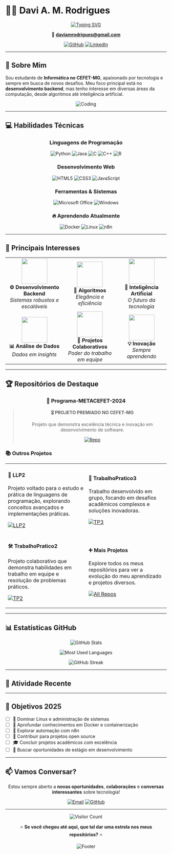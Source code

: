 # 👨‍💻 Davi A. M. Rodrigues

<div align="center">
  
  [![Typing SVG](https://readme-typing-svg.herokuapp.com?font=Fira+Code&pause=1000&color=667EEA&center=true&vCenter=true&width=435&lines=Estudante+de+Inform%C3%A1tica;CEFET-MG;Desenvolvedor+Backend;Entusiasta+de+IA)](https://git.io/typing-svg)
  
  📧 **daviamrodrigues@gmail.com**
  
  [![GitHub](https://img.shields.io/badge/GitHub-181717?style=for-the-badge&logo=github&logoColor=white)](https://github.com/DaviAMRodrigues)
  [![LinkedIn](https://img.shields.io/badge/LinkedIn-0A66C2?style=for-the-badge&logo=linkedin&logoColor=white)](https://www.linkedin.com/in/daviamrodrigues)
  
</div>

---

## 🎯 **Sobre Mim**

Sou estudante de **Informática no CEFET-MG**, apaixonado por tecnologia e sempre em busca de novos desafios. Meu foco principal está no **desenvolvimento backend**, mas tenho interesse em diversas áreas da computação, desde algoritmos até inteligência artificial.

<div align="center">
  
  ![Coding](https://media.giphy.com/media/qgQUggAC3Pfv687qPC/giphy.gif)
  
</div>

---

## 💻 **Habilidades Técnicas**

<div align="center">

### **Linguagens de Programação**
![Python](https://img.shields.io/badge/Python-3776AB?style=for-the-badge&logo=python&logoColor=white)
![Java](https://img.shields.io/badge/Java-ED8B00?style=for-the-badge&logo=java&logoColor=white)
![C](https://img.shields.io/badge/C-A8B9CC?style=for-the-badge&logo=c&logoColor=black)
![C++](https://img.shields.io/badge/C++-00599C?style=for-the-badge&logo=cplusplus&logoColor=white)
![R](https://img.shields.io/badge/R-276DC3?style=for-the-badge&logo=r&logoColor=white)

### **Desenvolvimento Web**
![HTML5](https://img.shields.io/badge/HTML5-E34F26?style=for-the-badge&logo=html5&logoColor=white)
![CSS3](https://img.shields.io/badge/CSS3-1572B6?style=for-the-badge&logo=css3&logoColor=white)
![JavaScript](https://img.shields.io/badge/JavaScript-F7DF1E?style=for-the-badge&logo=javascript&logoColor=black)

### **Ferramentas & Sistemas**
![Microsoft Office](https://img.shields.io/badge/Microsoft_Office-D83B01?style=for-the-badge&logo=microsoft-office&logoColor=white)
![Windows](https://img.shields.io/badge/Windows-0078D6?style=for-the-badge&logo=windows&logoColor=white)

### **🔥 Aprendendo Atualmente**
![Docker](https://img.shields.io/badge/Docker-2496ED?style=for-the-badge&logo=docker&logoColor=white)
![Linux](https://img.shields.io/badge/Linux-FCC624?style=for-the-badge&logo=linux&logoColor=black)
![n8n](https://img.shields.io/badge/n8n-EA4B71?style=for-the-badge&logo=n8n&logoColor=white)

</div>

---

## 🚀 **Principais Interesses**

<table align="center">
<tr>
<td align="center" width="200px">
<img src="https://media0.giphy.com/media/GghGKaZ8JeHJx0apQC/giphy.gif" width="80px"/><br>
<b>⚙️ Desenvolvimento Backend</b><br>
<em>Sistemas robustos e escaláveis</em>
</td>
<td align="center" width="200px">
<img src="https://media.giphy.com/media/3oKIPnAiaMCws8nOsE/giphy.gif" width="80px"/><br>
<b>🧮 Algoritmos</b><br>
<em>Elegância e eficiência</em>
</td>
<td align="center" width="200px">
<img src="https://media3.giphy.com/media/ABVK96HgZvWI9SBbXr/giphy.gif" width="80px"/><br>
<b>🤖 Inteligência Artificial</b><br>
<em>O futuro da tecnologia</em>
</td>
</tr>
<tr>
<td align="center" width="200px">
<img src="https://media.giphy.com/media/5n2fV5Vg58Z3Tgg6oy/giphy.gif" width="80px"/><br>
<b>📊 Análise de Dados</b><br>
<em>Dados em insights</em>
</td>
<td align="center" width="200px">
<img src="https://media.giphy.com/media/du3J3cXyzhj75IOgvA/giphy.gif" width="80px"/><br>
<b>🤝 Projetos Colaborativos</b><br>
<em>Poder do trabalho em equipe</em>
</td>
<td align="center" width="200px">
<img src="https://media.giphy.com/media/L1R1tvI9svkIWwpVYr/giphy.gif" width="80px"/><br>
<b>💡 Inovação</b><br>
<em>Sempre aprendendo</em>
</td>
</tr>
</table>

---

## 🏆 **Repositórios de Destaque**

<div align="center">

### 🥇 **Programa-METACEFET-2024** 
> **🎖️ PROJETO PREMIADO NO CEFET-MG**
> 
> Projeto que demonstra excelência técnica e inovação em desenvolvimento de software.
> 
> [![Repo](https://img.shields.io/badge/Ver_Repositório-181717?style=for-the-badge&logo=github&logoColor=white)](https://github.com/DaviAMRodrigues/Programa-METACEFET-2024)

</div>

### 📚 **Outros Projetos**

<table>
<tr>
<td width="50%">

#### 🔬 **LLP2**
Projeto voltado para o estudo e prática de linguagens de programação, explorando conceitos avançados e implementações práticas.

[![LLP2](https://img.shields.io/badge/Ver_Código-667EEA?style=flat-square&logo=github&logoColor=white)](https://github.com/DaviAMRodrigues/LLP2)

</td>
<td width="50%">

#### 👥 **TrabalhoPratico3**
Trabalho desenvolvido em grupo, focando em desafios acadêmicos complexos e soluções inovadoras.

[![TP3](https://img.shields.io/badge/Ver_Código-764BA2?style=flat-square&logo=github&logoColor=white)](https://github.com/DaviAMRodrigues/TrabalhoPratico3)

</td>
</tr>
<tr>
<td width="50%">

#### 🛠️ **TrabalhoPratico2**
Projeto colaborativo que demonstra habilidades em trabalho em equipe e resolução de problemas práticos.

[![TP2](https://img.shields.io/badge/Ver_Código-FF6B6B?style=flat-square&logo=github&logoColor=white)](https://github.com/DaviAMRodrigues/TrabalhoPratico2)

</td>
<td width="50%">

#### ➕ **Mais Projetos**
Explore todos os meus repositórios para ver a evolução do meu aprendizado e projetos diversos.

[![All Repos](https://img.shields.io/badge/Todos_os_Projetos-4ECDC4?style=flat-square&logo=github&logoColor=white)](https://github.com/DaviAMRodrigues?tab=repositories)

</td>
</tr>
</table>

---

## 📊 **Estatísticas GitHub**

<div align="center">
  
  ![GitHub Stats](https://github-readme-stats.vercel.app/api?username=DaviAMRodrigues&show_icons=true&theme=gradient&hide_border=true&include_all_commits=true&count_private=true)
  
  ![Most Used Languages](https://github-readme-stats.vercel.app/api/top-langs/?username=DaviAMRodrigues&layout=compact&theme=gradient&hide_border=true)
  
  ![GitHub Streak](https://github-readme-streak-stats.herokuapp.com/?user=DaviAMRodrigues&theme=gradient&hide_border=true)
  
</div>

---

## 🌟 **Atividade Recente**

<!--START_SECTION:activity-->
<!--END_SECTION:activity-->

---

## 🎯 **Objetivos 2025**

- [ ] 🐧 Dominar Linux e administração de sistemas
- [ ] 🐳 Aprofundar conhecimentos em Docker e containerização
- [ ] 🔗 Explorar automação com n8n
- [ ] 🚀 Contribuir para projetos open source
- [ ] 🎓 Concluir projetos acadêmicos com excelência
- [ ] 💼 Buscar oportunidades de estágio em desenvolvimento

---

## 📫 **Vamos Conversar?**

<div align="center">
  
  Estou sempre aberto a **novas oportunidades**, **colaborações** e **conversas interessantes** sobre tecnologia!
  
  [![Email](https://img.shields.io/badge/Email-D14836?style=for-the-badge&logo=gmail&logoColor=white)](mailto:daviamrodrigues@gmail.com)
  [![GitHub](https://img.shields.io/badge/GitHub-181717?style=for-the-badge&logo=github&logoColor=white)](https://github.com/DaviAMRodrigues)
  
  ---
  
  ![Visitor Count](https://profile-counter.glitch.me/DaviAMRodrigues/count.svg)
  
  ⭐ **Se você chegou até aqui, que tal dar uma estrela nos meus repositórios?** ⭐
  
  ![Footer](https://capsule-render.vercel.app/api?type=waving&color=gradient&height=100&section=footer)
  
</div>
